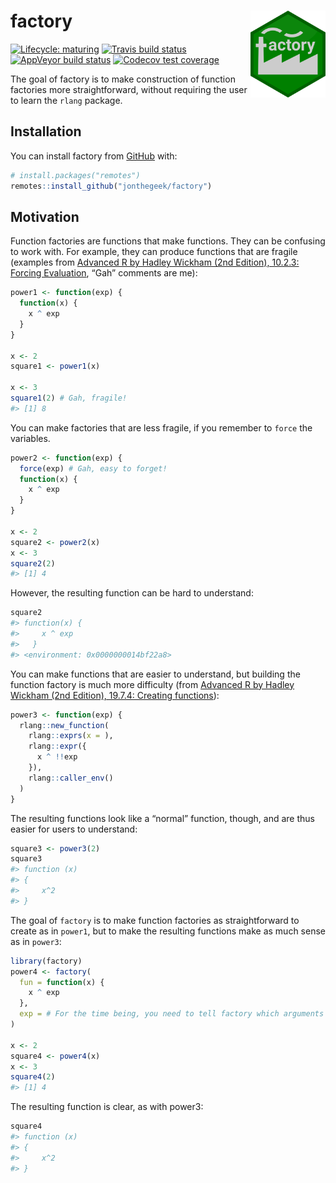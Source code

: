 
<!-- README.md is generated from README.Rmd. Please edit that file -->

# factory <img src='man/figures/factory.png' align="right" height="138.5" />

<!-- badges: start -->

[![Lifecycle:
maturing](https://img.shields.io/badge/lifecycle-maturing-blue.svg)](https://www.tidyverse.org/lifecycle/#maturing)
[![Travis build
status](https://travis-ci.org/jonthegeek/factory.svg?branch=master)](https://travis-ci.org/jonthegeek/factory)
[![AppVeyor build
status](https://ci.appveyor.com/api/projects/status/github/jonthegeek/factory?branch=master&svg=true)](https://ci.appveyor.com/project/jonthegeek/factory)
[![Codecov test
coverage](https://codecov.io/gh/jonthegeek/factory/branch/master/graph/badge.svg)](https://codecov.io/gh/jonthegeek/factory?branch=master)
<!-- badges: end -->

The goal of factory is to make construction of function factories more
straightforward, without requiring the user to learn the `rlang`
package.

## Installation

You can install factory from [GitHub](https://github.com/) with:

``` r
# install.packages("remotes")
remotes::install_github("jonthegeek/factory")
```

## Motivation

Function factories are functions that make functions. They can be
confusing to work with. For example, they can produce functions that are
fragile (examples from [Advanced R by Hadley Wickham (2nd
Edition), 10.2.3: Forcing
Evaluation](https://adv-r.hadley.nz/function-factories.html#forcing-evaluation),
“Gah” comments are me):

``` r
power1 <- function(exp) {
  function(x) {
    x ^ exp
  }
}

x <- 2
square1 <- power1(x)

x <- 3
square1(2) # Gah, fragile!
#> [1] 8
```

You can make factories that are less fragile, if you remember to `force`
the variables.

``` r
power2 <- function(exp) {
  force(exp) # Gah, easy to forget!
  function(x) {
    x ^ exp
  }
}

x <- 2
square2 <- power2(x)
x <- 3
square2(2)
#> [1] 4
```

However, the resulting function can be hard to understand:

``` r
square2
#> function(x) {
#>     x ^ exp
#>   }
#> <environment: 0x0000000014bf22a8>
```

You can make functions that are easier to understand, but building the
function factory is much more difficulty (from [Advanced R by Hadley
Wickham (2nd Edition), 19.7.4: Creating
functions](https://adv-r.hadley.nz/quasiquotation.html#new-function)):

``` r
power3 <- function(exp) {
  rlang::new_function(
    rlang::exprs(x = ), 
    rlang::expr({
      x ^ !!exp
    }), 
    rlang::caller_env()
  )
}
```

The resulting functions look like a “normal” function, though, and are
thus easier for users to understand:

``` r
square3 <- power3(2)
square3
#> function (x) 
#> {
#>     x^2
#> }
```

The goal of `factory` is to make function factories as straightforward
to create as in `power1`, but to make the resulting functions make as
much sense as in `power3`:

``` r
library(factory)
power4 <- factory(
  fun = function(x) {
    x ^ exp
  },
  exp = # For the time being, you need to tell factory which arguments belong to the factory.
)

x <- 2
square4 <- power4(x)
x <- 3
square4(2)
#> [1] 4
```

The resulting function is clear, as with power3:

``` r
square4
#> function (x) 
#> {
#>     x^2
#> }
```
